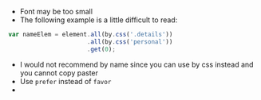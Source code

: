 * Font may be too small
* The following example is a little difficult to read:

```js
var nameElem = element.all(by.css('.details'))
                      .all(by.css('personal'))
                      .get(0);
```
* I would not recommend by name since you can use by css instead and you
  cannot copy paster 
* Use `prefer` instead of `favor`
*
